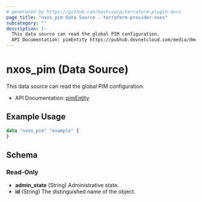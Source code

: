 ```yaml
---
# generated by https://github.com/hashicorp/terraform-plugin-docs
page_title: "nxos_pim Data Source - terraform-provider-nxos"
subcategory: ""
description: |-
  This data source can read the global PIM configuration.
  API Documentation: pimEntity https://pubhub.devnetcloud.com/media/dme-docs-10-2-2/docs/Layer%203/pim:Entity/
---
```


# nxos_pim (Data Source)

This data source can read the global PIM configuration.

- API Documentation: [pimEntity](https://pubhub.devnetcloud.com/media/dme-docs-10-2-2/docs/Layer%203/pim:Entity/)

## Example Usage

```terraform
data "nxos_pim" "example" {
}
```

<!-- schema generated by tfplugindocs -->
## Schema

### Read-Only

- **admin_state** (String) Administrative state.
- **id** (String) The distinguished name of the object.


